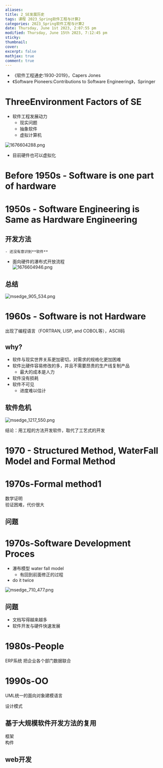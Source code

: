```yaml
---
aliases: 
title: 2_SE发展历史
tags: 课程 2023_Spring软件工程与计算2
categories: 2023_Spring软件工程与计算2
date: Thursday, June 1st 2023, 2:07:55 pm
modified: Thursday, June 15th 2023, 7:12:45 pm
sticky:
thumbnail:
cover: 
excerpt: false
mathjax: true
comment: true
---
```


- 《软件⼯程通史:1930-2019》，Capers Jones
- 《Software Pioneers:Contributions to Software Engineering》，Springer

# ThreeEnvironment Factors of SE

- 软件工程发展动力
	- 现实问题
	- 抽象软件
	- 虚拟计算机

![1676604288.png](https://chillcharlie-img.oss-cn-hangzhou.aliyuncs.com/imgae/2023/02/17/18b19c2a1a72a775fae370d05f4a72ce_1676604288.png)

- 目前硬件也可以虚拟化

# Before 1950s - Software is one part of hardware

# 1950s - Software Engineering is Same as Hardware Engineering

## 开发方法

	- 还没有意识到**软件** 
- 面向硬件的瀑布式开放流程  
![1676604946.png](https://chillcharlie-img.oss-cn-hangzhou.aliyuncs.com/imgae/2023/02/17/58034ea5e2791f28e4c1bdbd649a3f6e_1676604946.png)

## 总结

![msedge_905_534.png](https://chillcharlie-img.oss-cn-hangzhou.aliyuncs.com/imgae/2023/02/17/0a9dfc171efd2d1b4b6b2e79f7ae0324_msedge_905_534.png)

# 1960s - Software is not Hardware

出现了编程语言（FORTRAN, LISP, and COBOL等），ASCII码

## why?

- 软件与现实世界关系更加密切，对需求的规格化更加困难
- 软件⽐硬件容易修改的多，并且不需要昂贵的⽣产线复制产品
	- 最大的成本是人力
- 软件没有损耗
- 软件不可见
	- 进度难以估计

## 软件危机

![msedge_1217_550.png](https://chillcharlie-img.oss-cn-hangzhou.aliyuncs.com/imgae/2023/02/17/5e1d6e72c969696c2a320dbca2911308_msedge_1217_550.png)

结论：用工程的方法开发软件，取代了工艺式的开发

# 1970 - Structured Method, WaterFall Model and Formal Method

# 1970s-Formal method1

数学证明  
验证困难，代价很大

## 问题

# 1970s-Software Development Proces

- 瀑布模型 water fall model
	- 有回到前面修正的过程
- do it twice

![msedge_710_477.png](https://chillcharlie-img.oss-cn-hangzhou.aliyuncs.com/imgae/2023/02/28/dc1975ba6013a10ab78c94d2423de6ff_msedge_710_477.png)

## 问题

- 文档写得越来越多
- 软件开发与硬件快速发展

# 1980s-People

ERP系统 把企业各个部门数据联合

# 1990s-OO

UML统一的面向对象建模语言

设计模式

## 基于大规模软件开发方法的复用

框架  
构件

## web开发